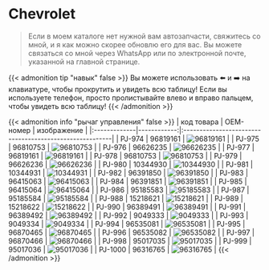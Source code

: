 # Chevrolet

>Если в моем каталоге нет нужной вам автозапчасти, свяжитесь со мной, и я как можно скорее обновлю его для вас. Вы можете связаться со мной через WhatsApp или по электронной почте, указанной на главной странице.

{{< admonition tip "навык" false >}}
Вы можете использовать ⬅️ и ➡️ на клавиатуре, чтобы прокрутить и увидеть всю таблицу! Если вы используете телефон, просто пролистывайте влево и вправо пальцем, чтобы увидеть всю таблицу!
{{< /admonition >}}

{{< admonition info "рычаг управления" false >}}
| код товара   |   OEM-номер | изображение                                             |
|:-------------|------------:|:--------------------------------------------------------|
| PJ-974       |    96819161 | ![96819161](/images/auto-parts/Chevrolet/96819161.webp) |
| PJ-975       |    96810753 | ![96810753](/images/auto-parts/Chevrolet/96810753.webp) |
| PJ-976       |    96626235 | ![96626235](/images/auto-parts/Chevrolet/96626235.webp) |
| PJ-977       |    96819161 | ![96819161](/images/auto-parts/Chevrolet/96819161.webp) |
| PJ-978       |    96810753 | ![96810753](/images/auto-parts/Chevrolet/96810753.webp) |
| PJ-979       |    96626236 | ![96626236](/images/auto-parts/Chevrolet/96626236.webp) |
| PJ-980       |    10344930 | ![10344930](/images/auto-parts/Chevrolet/10344930.webp) |
| PJ-981       |    10344931 | ![10344931](/images/auto-parts/Chevrolet/10344931.webp) |
| PJ-982       |    96391850 | ![96391850](/images/auto-parts/Chevrolet/96391850.webp) |
| PJ-983       |    96415063 | ![96415063](/images/auto-parts/Chevrolet/96415063.webp) |
| PJ-984       |    96391851 | ![96391851](/images/auto-parts/Chevrolet/96391851.webp) |
| PJ-985       |    96415064 | ![96415064](/images/auto-parts/Chevrolet/96415064.webp) |
| PJ-986       |    95185583 | ![95185583](/images/auto-parts/Chevrolet/95185583.webp) |
| PJ-987       |    95185584 | ![95185584](/images/auto-parts/Chevrolet/95185584.webp) |
| PJ-988       |    15218621 | ![15218621](/images/auto-parts/Chevrolet/15218621.webp) |
| PJ-989       |    15218622 | ![15218622](/images/auto-parts/Chevrolet/15218622.webp) |
| PJ-990       |    96389491 | ![96389491](/images/auto-parts/Chevrolet/96389491.webp) |
| PJ-991       |    96389492 | ![96389492](/images/auto-parts/Chevrolet/96389492.webp) |
| PJ-992       |     9049333 | ![9049333](/images/auto-parts/Chevrolet/9049333.webp)   |
| PJ-993       |     9049334 | ![9049334](/images/auto-parts/Chevrolet/9049334.webp)   |
| PJ-994       |    96535081 | ![96535081](/images/auto-parts/Chevrolet/96535081.webp) |
| PJ-995       |    96870465 | ![96870465](/images/auto-parts/Chevrolet/96870465.webp) |
| PJ-996       |    96535082 | ![96535082](/images/auto-parts/Chevrolet/96535082.webp) |
| PJ-997       |    96870466 | ![96870466](/images/auto-parts/Chevrolet/96870466.webp) |
| PJ-998       |    95017035 | ![95017035](/images/auto-parts/Chevrolet/95017035.webp) |
| PJ-999       |    95017036 | ![95017036](/images/auto-parts/Chevrolet/95017036.webp) |
| PJ-1000      |    96316765 | ![96316765](/images/auto-parts/Chevrolet/96316765.webp) |
{{< /admonition >}}
